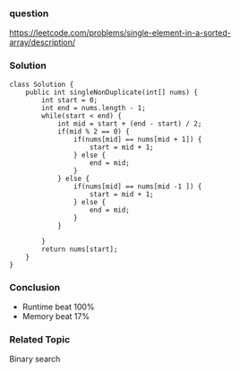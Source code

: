 ### question
https://leetcode.com/problems/single-element-in-a-sorted-array/description/
### Solution
```
class Solution {
    public int singleNonDuplicate(int[] nums) {
        int start = 0;
        int end = nums.length - 1;
        while(start < end) {
            int mid = start + (end - start) / 2;
            if(mid % 2 == 0) {
                if(nums[mid] == nums[mid + 1]) {
                    start = mid + 1;
                } else {
                    end = mid;
                }
            } else {
                if(nums[mid] == nums[mid -1 ]) {
                    start = mid + 1;
                } else {
                    end = mid;
                }
            }
            
        }
        return nums[start];
    }
}
```
### Conclusion
- Runtime beat 100%
- Memory beat 17%

### Related Topic
Binary search